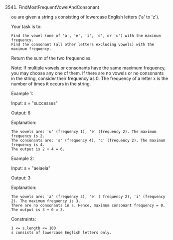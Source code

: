 3541. FindMostFrequentVowelAndConsonant

ou are given a string s consisting of lowercase English letters ('a' to 'z').

Your task is to:

    Find the vowel (one of 'a', 'e', 'i', 'o', or 'u') with the maximum frequency.
    Find the consonant (all other letters excluding vowels) with the maximum frequency.

Return the sum of the two frequencies.

Note: If multiple vowels or consonants have the same maximum frequency, you may choose any one of them. If there are no vowels or no consonants in the string, consider their frequency as 0.
The frequency of a letter x is the number of times it occurs in the string.

Example 1:

Input: s = "successes"

Output: 6

Explanation:

    The vowels are: 'u' (frequency 1), 'e' (frequency 2). The maximum frequency is 2.
    The consonants are: 's' (frequency 4), 'c' (frequency 2). The maximum frequency is 4.
    The output is 2 + 4 = 6.

Example 2:

Input: s = "aeiaeia"

Output: 3

Explanation:

    The vowels are: 'a' (frequency 3), 'e' ( frequency 2), 'i' (frequency 2). The maximum frequency is 3.
    There are no consonants in s. Hence, maximum consonant frequency = 0.
    The output is 3 + 0 = 3.

Constraints:

    1 <= s.length <= 100
    s consists of lowercase English letters only.
